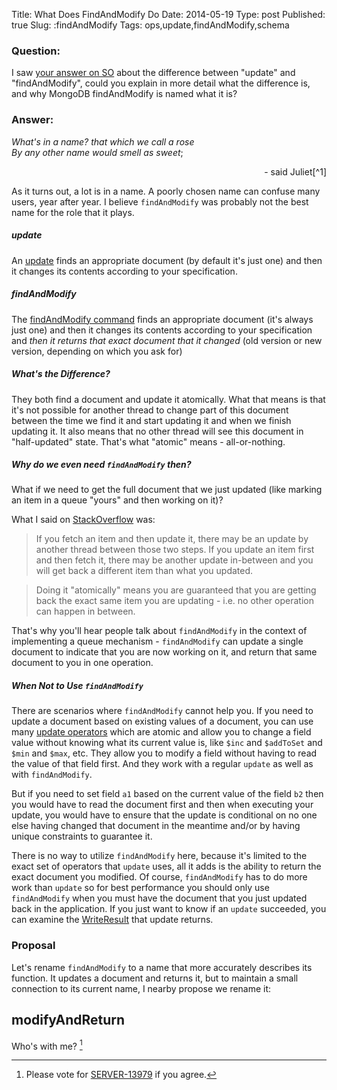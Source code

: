 Title: What Does FindAndModify Do
Date: 2014-05-19
Type: post
Published: true
Slug: :findAndModify
Tags: ops,update,findAndModify,schema

### Question:

I saw [your answer on SO][1] about the difference between "update" and "findAndModify", could you explain in more detail what the difference is, and why MongoDB findAndModify is named what it is?

[1]: http://stackoverflow.com/questions/10778493/whats-the-diff-between-findandmodify-and-update-in-mongodb/10778994#10778994

### Answer:

 _What's in a name?  that which we call a rose  
 By any other name would smell as sweet_;
<p style="text-align:right" markdown="1"> - said Juliet[^1] </p>  
  

[^1]: Actually [William_Shakespeare][2] said it. 

[2]: http://en.wikipedia.org/wiki/William_Shakespeare

  
As it turns out, a lot is in a name.  A poorly chosen name can confuse many users, year after year.  I believe `findAndModify` was probably not the best name for the role that it plays.

##### update
An [update][3] finds an appropriate document (by default it's just one) and then it changes its contents according to your specification.

[3]: http://docs.mongodb.org/manual/reference/method/db.collection.update/

##### findAndModify
The [findAndModify command][4] finds an appropriate document (it's always just one) and then it changes its contents according to your specification and _then it returns that exact document that it changed_ (old version or new version, depending on which you ask for)

[4]: http://docs.mongodb.org/manual/reference/command/findAndModify/#dbcmd.findAndModify

##### What's the Difference?

They both find a document and update it atomically.  What that means is that it's not possible for another thread to change part of this document between the time we find it and start updating it and when we finish updating it.   It also means that no other thread will see this document in "half-updated" state.  That's what "atomic" means - all-or-nothing.

##### Why do we even need `findAndModify` then?

What if we need to get the full document that we just updated (like marking an item in a queue "yours" and then working on it)?

What I said on [StackOverflow](http://stackoverflow.com) was:

> If you fetch an item and then update it, there may be an update by another thread between those two steps. If you update an item first and then fetch it, there may be another update in-between and you will get back a different item than what you updated.

> Doing it "atomically" means you are guaranteed that you are getting back the exact same item you are updating - i.e. no other operation can happen in between.  

That's why you'll hear people talk about `findAndModify` in the context of implementing a queue mechanism - `findAndModify` can update a single document to indicate that you are now working on it, and return that same document to you in one operation.

##### When Not to Use `findAndModify`

There are scenarios where `findAndModify` cannot help you.   If you need to update a document based on existing values of a document, you can use many [update operators][6] which are atomic and allow you to change a field value without knowing what its current value is, like `$inc` and `$addToSet` and `$min`  and `$max`, etc.  They allow you to modify a field without having to read the value of that field first.  And they work with a regular `update` as well as with `findAndModify`. 

But if you need to set field `a1` based on the current value of the field `b2` then you would have to read the document first and then when executing your update, you would have to ensure that the update is conditional on no one else having changed that document in the meantime and/or by having unique constraints to guarantee it.

There is no way to utilize `findAndModify` here, because it's limited to the exact set of operators that `update` uses, all it adds is the ability to return the exact document you modified.  Of course, `findAndModify` has to do more work than `update` so for best performance you should only use `findAndModify` when you must have the document that you just updated back in the application.   If you just want to know if an `update` succeeded, you can examine the [WriteResult][7] that update returns.



[6]: http://docs.mongodb.org/manual/reference/operator/update/#id1

[7]: http://docs.mongodb.org/manual/reference/command/update/#output

 
### Proposal

Let's rename `findAndModify` to a name that more accurately describes its function.  It updates a document and returns it, but to maintain a small connection to its current name, I nearby propose we rename it:

## modifyAndReturn

Who's with me? [^2]

[^2]: Please vote for [SERVER-13979][a] if you agree.

[a]: https://jira.mongodb.org/browse/SERVER-13979